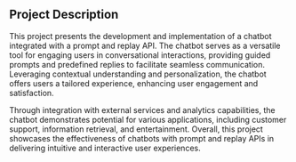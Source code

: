 ## Project Description 
   This project presents the development and implementation of a chatbot integrated with a prompt and replay 
API. The chatbot serves as a versatile tool for engaging users in conversational interactions, providing 
guided prompts and predefined replies to facilitate seamless communication. Leveraging contextual 
understanding and personalization, the chatbot offers users a tailored experience, enhancing user 
engagement and satisfaction. 

Through integration with external services and analytics capabilities, the 
chatbot demonstrates potential for various applications, including customer support, information retrieval, 
and entertainment. Overall, this project showcases the effectiveness of chatbots with prompt and replay APIs 
in delivering intuitive and interactive user experiences.

